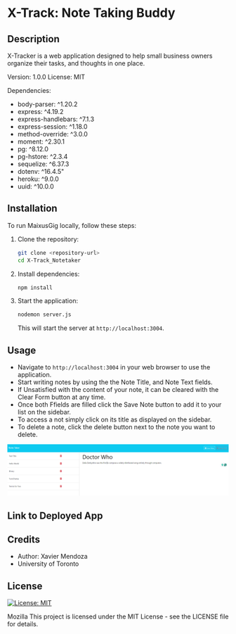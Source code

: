  # X-Track: Note Taking Buddy

## Description
X-Tracker is a web application designed to help small business owners organize  their tasks, and thoughts in one  place.

 Version: 1.0.0
 License: MIT

 Dependencies:
   - body-parser: ^1.20.2
   - express: ^4.19.2
   - express-handlebars: ^7.1.3
   - express-session: ^1.18.0
   - method-override: ^3.0.0
   - moment: ^2.30.1
   - pg: ^8.12.0
   - pg-hstore: ^2.3.4
   - sequelize: ^6.37.3
   - dotenv: ^16.4.5"
   - heroku: ^9.0.0
   - uuid: ^10.0.0

 ## Installation
 To run MaixusGig locally, follow these steps:
 
 1. Clone the repository:
    ```bash
    git clone <repository-url>
    cd X-Track_Notetaker
    ```
 
 2. Install dependencies:
    ```bash
    npm install
    ```
 
 3. Start the application:
    ```bash
    nodemon server.js
    ```
    This will start the server at `http://localhost:3004`.
 
 ## Usage
 - Navigate to `http://localhost:3004` in your web browser to use the application.
 - Start writing notes by using the the Note Title, and Note Text fields.
 - If Unsatisfied with the content of your note, it can be cleared with the Clear Form button at any time.
 - Once both Ffields are filled click the Save Note button to add it to your list on the sidebar.
 - To access a not simply click on its title as displayed on the sidebar.
 - To delete a note, click the delete button next to the note you want to delete.

![Screenshot](./public/assets/img/Screenshot%202024-08-06%20105104.png)

 ## Link to Deployed App

 
 ## Credits
 - Author: Xavier Mendoza
 - University of Toronto
 
 ## License
 [![License: MIT](https://img.shields.io/badge/License-MIT-yellow.svg)](https://opensource.org/licenses/MIT)

Mozilla
 This project is licensed under the MIT License - see the LICENSE file for details.
